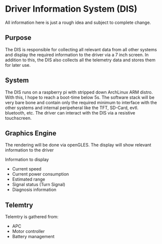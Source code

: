 # Driver Information System (DIS)

All information here is just a rough idea and subject to complete change.

## Purpose

The DIS is responsible for collecting all relevant data from all other systems and display the
required information to the driver via a 7 inch screen. In addition to this, the DIS also collects
all the telemetry data and stores them for later use.

## System

The DIS runs on a raspberry pi with stripped down ArchLinux ARM distro. With this, I hope to reach a boot-time
below 5s. The software stack will be very bare bone and contain only the required minimum to interface with the
other systems and internal peripeheral like the TFT, SD-Card, evtl. bluetooth, etc. The driver can interact with 
the DIS via a resistive touchscreen. 

## Graphics Engine

The rendering will be done via openGLES. The display will show relevant information to the driver

Information to display
- Current speed
- Current power consumption
- Estimated range
- Signal status (Turn Signal)
- Diagnosis information


## Telemtry

Telemtry is gathered from:

- APC
- Motor controller
- Battery management